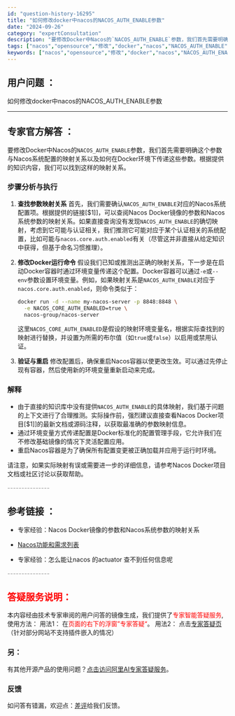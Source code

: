 ```yaml
---
id: "question-history-16295"
title: "如何修改docker中nacos的NACOS_AUTH_ENABLE参数"
date: "2024-09-26"
category: "expertConsultation"
description: "要修改Docker中Nacos的`NACOS_AUTH_ENABLE`参数，我们首先需要明确这个参数与Nacos系统配置的映射关系以及如何在Docker环境下传递这些参数。根据提供的知识内容，我们可以找到这样的映射关系。### 步骤分析与执行1. **查找参数映射关系**   首先，我们需要确认`N"
tags: ["nacos","opensource","修改","docker","nacos","NACOS_AUTH_ENABLE","参数"]
keywords: ["nacos","opensource","修改","docker","nacos","NACOS_AUTH_ENABLE","参数"]
---
```


## 用户问题 ： 
 如何修改docker中nacos的NACOS_AUTH_ENABLE参数  

---------------
## 专家官方解答 ：

要修改Docker中Nacos的`NACOS_AUTH_ENABLE`参数，我们首先需要明确这个参数与Nacos系统配置的映射关系以及如何在Docker环境下传递这些参数。根据提供的知识内容，我们可以找到这样的映射关系。

### 步骤分析与执行

1. **查找参数映射关系**
   首先，我们需要确认`NACOS_AUTH_ENABLE`对应的Nacos系统配置项。根据提供的链接[$1]]，可以查阅Nacos Docker镜像的参数和Nacos系统参数的映射关系。如果直接查询没有发现`NACOS_AUTH_ENABLE`的确切映射，考虑到它可能与认证相关，我们推测它可能对应于某个认证相关的系统配置，比如可能与`nacos.core.auth.enabled`有关（尽管这并非直接从给定知识中获得，但基于命名习惯推理）。

2. **修改Docker运行命令**
   假设我们已知或推测出正确的映射关系，下一步是在启动Docker容器时通过环境变量传递这个配置。Docker容器可以通过`-e`或`--env`参数设置环境变量。例如，如果映射关系是`NACOS_AUTH_ENABLE`对应于`nacos.core.auth.enabled`，则命令类似于：
   ```bash
   docker run -d --name my-nacos-server -p 8848:8848 \
     -e NACOS_CORE_AUTH_ENABLED=true \
     nacos-group/nacos-server
   ```
   这里`NACOS_CORE_AUTH_ENABLED`是假设的映射环境变量名，根据实际查找到的映射进行替换，并设置为所需的布尔值（如`true`或`false`）以启用或禁用认证。

3. **验证与重启**
   修改配置后，确保重启Nacos容器以使更改生效。可以通过先停止现有容器，然后使用新的环境变量重新启动来完成。

### 解释
- 由于直接的知识库中没有提供`NACOS_AUTH_ENABLE`的具体映射，我们基于问题的上下文进行了合理推测。实际操作前，强烈建议直接查看Nacos Docker项目[$1]]的最新文档或源码注释，以获取最准确的参数映射信息。
- 通过环境变量方式传递配置是Docker标准化的配置管理手段，它允许我们在不修改基础镜像的情况下灵活配置应用。
- 重启Nacos容器是为了确保所有配置变更被正确加载并应用于运行时环境。

请注意，如果实际映射有误或需要进一步的详细信息，请参考Nacos Docker项目文档或社区讨论以获取帮助。


<font color="#949494">---------------</font> 


## 参考链接 ：

* 专家经验：Nacos Docker镜像的参数和Nacos系统参数的映射关系 
 
 * [Nacos功能和需求列表](https://nacos.io/docs/latest/archive/feature-list)
 
 * 专家经验：怎么能让nacos 的actuator 查不到任何信息呢 


 <font color="#949494">---------------</font> 
 


## <font color="#FF0000">答疑服务说明：</font> 

本内容经由技术专家审阅的用户问答的镜像生成，我们提供了<font color="#FF0000">专家智能答疑服务</font>,使用方法：
用法1： 在<font color="#FF0000">页面的右下的浮窗”专家答疑“</font>。
用法2： 点击[专家答疑页](https://answer.opensource.alibaba.com/docs/intro)（针对部分网站不支持插件嵌入的情况）
### 另：


有其他开源产品的使用问题？[点击访问阿里AI专家答疑服务](https://answer.opensource.alibaba.com/docs/intro)。
### 反馈
如问答有错漏，欢迎点：[差评](https://ai.nacos.io/user/feedbackByEnhancerGradePOJOID?enhancerGradePOJOId=16308)给我们反馈。

